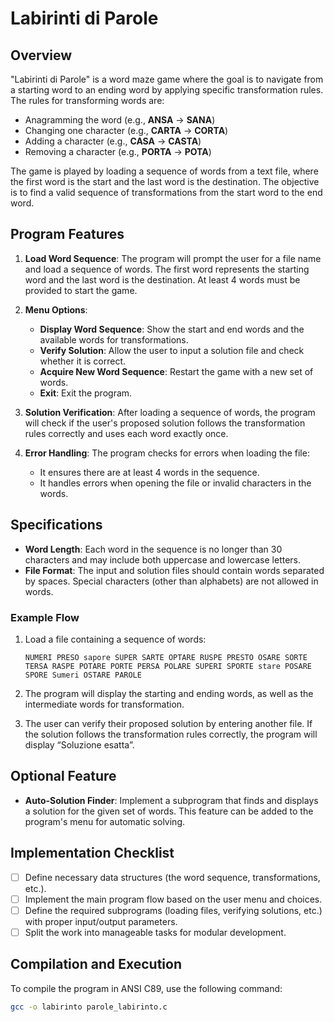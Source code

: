 # Labirinti di Parole

## Overview

"Labirinti di Parole" is a word maze game where the goal is to navigate from a starting word to an ending word by applying specific transformation rules. The rules for transforming words are:

- Anagramming the word (e.g., **ANSA** → **SANA**)
- Changing one character (e.g., **CARTA** → **CORTA**)
- Adding a character (e.g., **CASA** → **CASTA**)
- Removing a character (e.g., **PORTA** → **POTA**)

The game is played by loading a sequence of words from a text file, where the first word is the start and the last word is the destination. The objective is to find a valid sequence of transformations from the start word to the end word.

## Program Features

1. **Load Word Sequence**: The program will prompt the user for a file name and load a sequence of words. The first word represents the starting word and the last word is the destination. At least 4 words must be provided to start the game.
   
2. **Menu Options**:
    - **Display Word Sequence**: Show the start and end words and the available words for transformations.
    - **Verify Solution**: Allow the user to input a solution file and check whether it is correct.
    - **Acquire New Word Sequence**: Restart the game with a new set of words.
    - **Exit**: Exit the program.

3. **Solution Verification**: After loading a sequence of words, the program will check if the user's proposed solution follows the transformation rules correctly and uses each word exactly once.

4. **Error Handling**: The program checks for errors when loading the file:
    - It ensures there are at least 4 words in the sequence.
    - It handles errors when opening the file or invalid characters in the words.

## Specifications

- **Word Length**: Each word in the sequence is no longer than 30 characters and may include both uppercase and lowercase letters.
- **File Format**: The input and solution files should contain words separated by spaces. Special characters (other than alphabets) are not allowed in words.

### Example Flow

1. Load a file containing a sequence of words:

    ```
    NUMERI PRESO sapore SUPER SARTE OPTARE RUSPE PRESTO OSARE SORTE TERSA RASPE POTARE PORTE PERSA POLARE SUPERI SPORTE stare POSARE SPORE Sumeri OSTARE PAROLE
    ```

2. The program will display the starting and ending words, as well as the intermediate words for transformation.

3. The user can verify their proposed solution by entering another file. If the solution follows the transformation rules correctly, the program will display “Soluzione esatta”.

## Optional Feature

- **Auto-Solution Finder**: Implement a subprogram that finds and displays a solution for the given set of words. This feature can be added to the program's menu for automatic solving.

## Implementation Checklist

- [ ] Define necessary data structures (the word sequence, transformations, etc.).
- [ ] Implement the main program flow based on the user menu and choices.
- [ ] Define the required subprograms (loading files, verifying solutions, etc.) with proper input/output parameters.
- [ ] Split the work into manageable tasks for modular development.

## Compilation and Execution

To compile the program in ANSI C89, use the following command:

```bash
gcc -o labirinto parole_labirinto.c